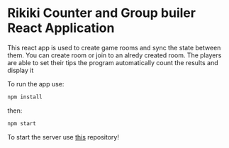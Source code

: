 # Rikiki Counter and Group builer React Application

This react app is used to create game rooms and sync the state between them.
You can create room or join to an alredy created room.
The players are able to set their tips the program automatically count the results and display it

To run the app use:
```bash
npm install
```
then:
```bash
npm start
```

To start the server use [this](https://github.com/csgreg/state_sync_websocket) repository!


